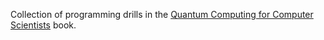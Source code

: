 Collection of programming drills in the <a href="http://www.cambridge.org/gb/knowledge/isbn/item1174708/?site_locale=en_GB"> Quantum Computing for Computer Scientists</a> book.
